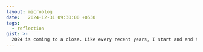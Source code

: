 ```yaml
---
layout: microblog
date:   2024-12-31 09:30:00 +0530
tags:
  - reflection
gist: >-
  2024 is coming to a close. Like every recent years, I start and end the year in Chennai. Workwise it wasn't great (though not a bad one). In a few months in my performance review I will know how bad it was. In other news, I turned 40 this year. The year I "found out" after years of f**king around, aka the year I got diagonsed as diabetic. I had my most number of travels for a year this year, which was cool. Didn't read/workout/socialize/talk/take the initiative/learn/play as much as I'd have liked to.<br><br>I'm hoping for a better 2025. I am especially looking forward to this journal journey
---
```

